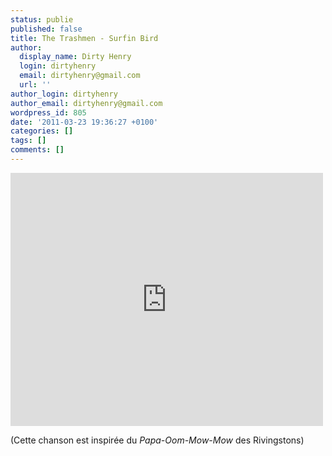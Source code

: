 ```yaml
---
status: publie
published: false
title: The Trashmen - Surfin Bird
author:
  display_name: Dirty Henry
  login: dirtyhenry
  email: dirtyhenry@gmail.com
  url: ''
author_login: dirtyhenry
author_email: dirtyhenry@gmail.com
wordpress_id: 805
date: '2011-03-23 19:36:27 +0100'
categories: []
tags: []
comments: []
---
```

<iframe title="YouTube video player" width="500" height="405" src="http://www.youtube.com/embed/9ilMummJNTE" frameborder="0" allowfullscreen></iframe>

(Cette chanson est inspirée du *Papa-Oom-Mow-Mow* des Rivingstons)
